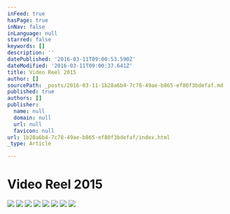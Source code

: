 ```yaml
---
inFeed: true
hasPage: true
inNav: false
inLanguage: null
starred: false
keywords: []
description: ''
datePublished: '2016-03-11T09:00:53.590Z'
dateModified: '2016-03-11T09:00:37.641Z'
title: Video Reel 2015
author: []
sourcePath: _posts/2016-03-11-1b28a6b4-7c78-49ae-b865-ef80f3bdefaf.md
published: true
authors: []
publisher:
  name: null
  domain: null
  url: null
  favicon: null
url: 1b28a6b4-7c78-49ae-b865-ef80f3bdefaf/index.html
_type: Article

---
```

# Video Reel 2015
![](https://s3-us-west-2.amazonaws.com/the-grid-img/p/11790d6c317cbc5ce3036b907e5fb195545cdb24.png)
![](https://s3-us-west-2.amazonaws.com/the-grid-img/p/5b0bb741e21a25e6ff8d10b70551b40b3de0884a.png)
![](https://s3-us-west-2.amazonaws.com/the-grid-img/p/925094608817b98b638f54276270028140b6bd0a.png)
![](https://s3-us-west-2.amazonaws.com/the-grid-img/p/9a3228a46c71773a8471df2a20c56dbafad1ab90.png)
![](https://the-grid-user-content.s3-us-west-2.amazonaws.com/c3725624-fd46-4a6b-b3c0-3354220fd43e.png)
![](https://s3-us-west-2.amazonaws.com/the-grid-img/p/6d12c1bcbe20804329ecc663d9899f8ca2f9f6c0.png)
![](https://s3-us-west-2.amazonaws.com/the-grid-img/p/a43851ab9a87d6edb0541febe8d3e47f340a4852.png)
![](https://s3-us-west-2.amazonaws.com/the-grid-img/p/7fbad4c1c0bd83e07eb6fb713ced18ca0ee3d8e0.png)